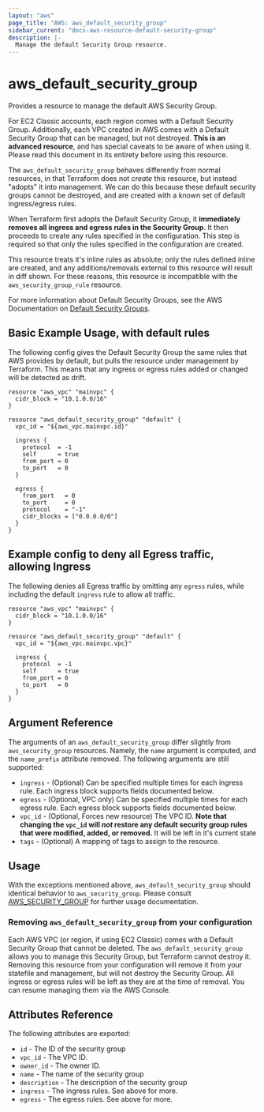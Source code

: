 ```yaml
---
layout: "aws"
page_title: "AWS: aws_default_security_group"
sidebar_current: "docs-aws-resource-default-security-group"
description: |-
  Manage the default Security Group resource.
---
```


# aws\_default\_security\_group

Provides a resource to manage the default AWS Security Group.

For EC2 Classic accounts, each region comes with a Default Security Group.
Additionally, each VPC created in AWS comes with a Default Security Group that can be managed, but not
destroyed. **This is an advanced resource**, and has special caveats to be aware
of when using it. Please read this document in its entirety before using this
resource.

The `aws_default_security_group` behaves differently from normal resources, in that
Terraform does not _create_ this resource, but instead "adopts" it
into management. We can do this because these default security groups cannot be
destroyed, and are created with a known set of default ingress/egress rules.

When Terraform first adopts the Default Security Group, it **immediately removes all
ingress and egress rules in the Security Group**. It then proceeds to create any rules specified in the
configuration. This step is required so that only the rules specified in the
configuration are created.

This resource treats it's inline rules as absolute; only the rules defined
inline are created, and any additions/removals external to this resource will
result in diff shown. For these reasons, this resource is incompatible with the
`aws_security_group_rule` resource.

For more information about Default Security Groups, see the AWS Documentation on
[Default Security Groups][aws-default-security-groups].

## Basic Example Usage, with default rules

The following config gives the Default Security Group the same rules that AWS
provides by default, but pulls the resource under management by Terraform. This means that
any ingress or egress rules added or changed will be detected as drift.

```
resource "aws_vpc" "mainvpc" {
  cidr_block = "10.1.0.0/16"
}

resource "aws_default_security_group" "default" {
  vpc_id = "${aws_vpc.mainvpc.id}"

  ingress {
    protocol  = -1
    self      = true
    from_port = 0
    to_port   = 0
  }

  egress {
    from_port   = 0
    to_port     = 0
    protocol    = "-1"
    cidr_blocks = ["0.0.0.0/0"]
  }
}
```

## Example config to deny all Egress traffic, allowing Ingress

The following denies all Egress traffic by omitting any `egress` rules, while
including the default `ingress` rule to allow all traffic.

```
resource "aws_vpc" "mainvpc" {
  cidr_block = "10.1.0.0/16"
}

resource "aws_default_security_group" "default" {
  vpc_id = "${aws_vpc.mainvpc.vpc}"

  ingress {
    protocol  = -1
    self      = true
    from_port = 0
    to_port   = 0
  }
}
```

## Argument Reference

The arguments of an `aws_default_security_group` differ slightly from `aws_security_group`
resources. Namely, the `name` argument is computed, and the `name_prefix` attribute
removed. The following arguments are still supported:

* `ingress` - (Optional) Can be specified multiple times for each
   ingress rule. Each ingress block supports fields documented below.
* `egress` - (Optional, VPC only) Can be specified multiple times for each
      egress rule. Each egress block supports fields documented below.
* `vpc_id` - (Optional, Forces new resource) The VPC ID. **Note that changing
the `vpc_id` will _not_ restore any default security group rules that were
modified, added, or removed.** It will be left in it's current state
* `tags` - (Optional) A mapping of tags to assign to the resource.


## Usage

With the exceptions mentioned above, `aws_default_security_group` should
identical behavior to `aws_security_group`. Please consult [AWS_SECURITY_GROUP](/docs/providers/aws/r/security_group.html)
for further usage documentation.

### Removing `aws_default_security_group` from your configuration

Each AWS VPC (or region, if using EC2 Classic) comes with a Default Security
Group that cannot be deleted. The `aws_default_security_group` allows you to
manage this Security Group, but Terraform cannot destroy it. Removing this resource
from your configuration will remove it from your statefile and management, but
will not destroy the Security Group. All ingress or egress rules will be left as
they are at the time of removal. You can resume managing them via the AWS Console.

## Attributes Reference

The following attributes are exported:

* `id` - The ID of the security group
* `vpc_id` - The VPC ID.
* `owner_id` - The owner ID.
* `name` - The name of the security group
* `description` - The description of the security group
* `ingress` - The ingress rules. See above for more.
* `egress` - The egress rules. See above for more.

[aws-default-security-groups]: http://docs.aws.amazon.com/AWSEC2/latest/UserGuide/using-network-security.html#default-security-group
